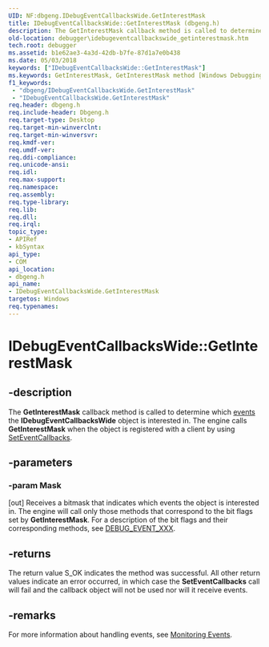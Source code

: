 ```yaml
---
UID: NF:dbgeng.IDebugEventCallbacksWide.GetInterestMask
title: IDebugEventCallbacksWide::GetInterestMask (dbgeng.h)
description: The GetInterestMask callback method is called to determine which events the IDebugEventCallbacksWide object is interested in. The engine calls GetInterestMask when the object is registered with a client by using SetEventCallbacks.
old-location: debugger\idebugeventcallbackswide_getinterestmask.htm
tech.root: debugger
ms.assetid: b1e62ae3-4a3d-42db-b7fe-87d1a7e0b438
ms.date: 05/03/2018
keywords: ["IDebugEventCallbacksWide::GetInterestMask"]
ms.keywords: GetInterestMask, GetInterestMask method [Windows Debugging], GetInterestMask method [Windows Debugging],IDebugEventCallbacksWide interface, IDebugEventCallbacksWide interface [Windows Debugging],GetInterestMask method, IDebugEventCallbacksWide.GetInterestMask, IDebugEventCallbacksWide::GetInterestMask, dbgeng/IDebugEventCallbacksWide::GetInterestMask, debugger.idebugeventcallbackswide_getinterestmask
f1_keywords:
 - "dbgeng/IDebugEventCallbacksWide.GetInterestMask"
 - "IDebugEventCallbacksWide.GetInterestMask"
req.header: dbgeng.h
req.include-header: Dbgeng.h
req.target-type: Desktop
req.target-min-winverclnt: 
req.target-min-winversvr: 
req.kmdf-ver: 
req.umdf-ver: 
req.ddi-compliance: 
req.unicode-ansi: 
req.idl: 
req.max-support: 
req.namespace: 
req.assembly: 
req.type-library: 
req.lib: 
req.dll: 
req.irql: 
topic_type:
- APIRef
- kbSyntax
api_type:
- COM
api_location:
- dbgeng.h
api_name:
- IDebugEventCallbacksWide.GetInterestMask
targetos: Windows
req.typenames: 
---
```


# IDebugEventCallbacksWide::GetInterestMask


## -description


The <b>GetInterestMask</b> callback method is called to determine which <a href="https://docs.microsoft.com/windows-hardware/drivers/debugger/events">events</a> the <b>IDebugEventCallbacksWide</b> object is interested in.  The engine calls <b>GetInterestMask</b> when the object is registered with a client by using <a href="https://docs.microsoft.com/windows-hardware/drivers/ddi/dbgeng/nf-dbgeng-idebugclient5-seteventcallbacks">SetEventCallbacks</a>.


## -parameters




### -param Mask 
[out]
Receives a bitmask that indicates which events the object is interested in.  The engine will call only those methods that correspond to the bit flags set by <b>GetInterestMask</b>.  For a description of the bit flags and their corresponding methods, see <a href="https://docs.microsoft.com/previous-versions/ff541478(v=vs.85)">DEBUG_EVENT_XXX</a>.


## -returns



The return value S_OK indicates the method was successful.  All other return values indicate an error occurred,  in which case the <b>SetEventCallbacks</b> call will fail and the callback object will not be used nor will it receive events.




## -remarks



For more information about handling events, see <a href="https://docs.microsoft.com/windows-hardware/drivers/debugger/monitoring-events">Monitoring Events</a>.



